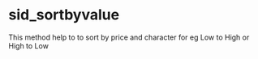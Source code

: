 # sid_sortbyvalue
This method help to to sort by price and character for eg Low to High or High to Low 
